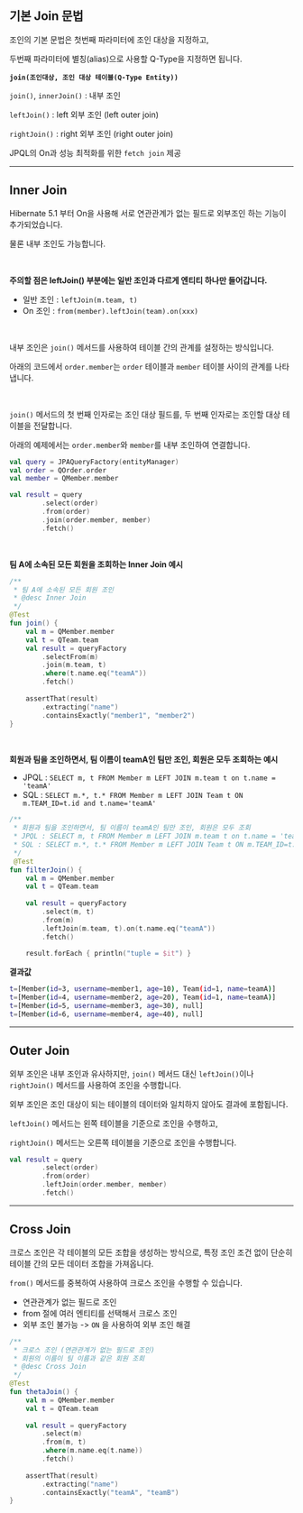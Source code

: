 ## 기본 Join 문법

조인의 기본 문법은 첫번째 파라미터에 조인 대상을 지정하고,

두번째 파라미터에 별칭(alias)으로 사용할 Q-Type을 지정하면 됩니다.

**`join(조인대상, 조인 대상 테이블(Q-Type Entity))`**

`join()`, `innerJoin()` : 내부 조인

`leftJoin()` : left 외부 조인 (left outer join)

`rightJoin()` : right 외부 조인 (right outer join)

JPQL의 On과 성능 최적화를 위한 `fetch join` 제공

---

## Inner Join

Hibernate 5.1 부터 On을 사용해 서로 연관관계가 없는 필드로 외부조인 하는 기능이 추가되었습니다.

물론 내부 조인도 가능합니다.

<br>

**주의할 점은 leftJoin() 부분에는 일반 조인과 다르게 엔티티 하나만 들어갑니다.**
- 일반 조인 : `leftJoin(m.team, t)`
- On 조인 : `from(member).leftJoin(team).on(xxx)`

<br>

내부 조인은 `join()` 메서드를 사용하여 테이블 간의 관계를 설정하는 방식입니다.

아래의 코드에서 `order.member`는 `order` 테이블과 `member` 테이블 사이의 관계를 나타냅니다. 

<br>

`join()` 메서드의 첫 번째 인자로는 조인 대상 필드를, 두 번째 인자로는 조인할 대상 테이블을 전달합니다. 

아래의 예제에서는 `order.member`와 `member`를 내부 조인하여 연결합니다.

```kotlin
val query = JPAQueryFactory(entityManager) 
val order = QOrder.order 
val member = QMember.member 

val result = query 
		.select(order) 
		.from(order) 
		.join(order.member, member) 
		.fetch()
```

<br>

**팀 A에 소속된 모든 회원을 조회하는 Inner Join 예시**

```kotlin
/**  
 * 팀 A에 소속된 모든 회원 조인  
 * @desc Inner Join  
 */  
@Test  
fun join() {  
    val m = QMember.member  
    val t = QTeam.team  
    val result = queryFactory  
        .selectFrom(m)  
        .join(m.team, t)  
        .where(t.name.eq("teamA"))  
        .fetch()  
      
    assertThat(result)  
        .extracting("name")  
        .containsExactly("member1", "member2")  
}
```

<br>

**회원과 팀을 조인하면서, 팀 이름이 teamA인 팀만 조인, 회원은 모두 조회하는 예시**

 * JPQL : `SELECT m, t FROM Member m LEFT JOIN m.team t on t.name = 'teamA' ` 
 * SQL : `SELECT m.*, t.* FROM Member m LEFT JOIN Team t ON m.TEAM_ID=t.id and t.name='teamA'`

```kotlin
/**  
 * 회원과 팀을 조인하면서, 팀 이름이 teamA인 팀만 조인, 회원은 모두 조회  
 * JPQL : SELECT m, t FROM Member m LEFT JOIN m.team t on t.name = 'teamA'  
 * SQL : SELECT m.*, t.* FROM Member m LEFT JOIN Team t ON m.TEAM_ID=t.id and t.name='teamA' * @desc ON 절을 활용한 조인 (조인 대상 필터링)  
 */
 @Test  
fun filterJoin() {  
    val m = QMember.member  
    val t = QTeam.team  
  
    val result = queryFactory  
        .select(m, t)  
        .from(m)  
        .leftJoin(m.team, t).on(t.name.eq("teamA"))  
        .fetch()  
  
    result.forEach { println("tuple = $it") }
```

**결과값**

```bash
t=[Member(id=3, username=member1, age=10), Team(id=1, name=teamA)] 
t=[Member(id=4, username=member2, age=20), Team(id=1, name=teamA)] 
t=[Member(id=5, username=member3, age=30), null] 
t=[Member(id=6, username=member4, age=40), null]
```

---

## Outer Join

외부 조인은 내부 조인과 유사하지만, `join()` 메서드 대신 `leftJoin()`이나 `rightJoin()` 메서드를 사용하여 조인을 수행합니다. 

외부 조인은 조인 대상이 되는 테이블의 데이터와 일치하지 않아도 결과에 포함됩니다. 

`leftJoin()` 메서드는 왼쪽 테이블을 기준으로 조인을 수행하고, 

`rightJoin()` 메서드는 오른쪽 테이블을 기준으로 조인을 수행합니다.

```kotlin
val result = query 
		.select(order) 
		.from(order) 
		.leftJoin(order.member, member) 
		.fetch()
```

---

##  Cross Join

크로스 조인은 각 테이블의 모든 조합을 생성하는 방식으로, 특정 조인 조건 없이 단순히 테이블 간의 모든 데이터 조합을 가져옵니다. 

`from()` 메서드를 중복하여 사용하여 크로스 조인을 수행할 수 있습니다.

- 연관관계가 없는 필드로 조인
- from 절에 여러 엔티티를 선택해서 크로스 조인
- 외부 조인 불가능 -> `ON` 을 사용하여 외부 조인 해결

```kotlin
/**  
 * 크로스 조인 (연관관계가 없는 필드로 조인)  
 * 회원의 이름이 팀 이름과 같은 회원 조회  
 * @desc Cross Join 
 */  
@Test  
fun thetaJoin() {  
    val m = QMember.member  
    val t = QTeam.team  
  
    val result = queryFactory  
        .select(m)  
        .from(m, t)  
        .where(m.name.eq(t.name))  
        .fetch()  
  
    assertThat(result)  
        .extracting("name")  
        .containsExactly("teamA", "teamB")  
}
```
